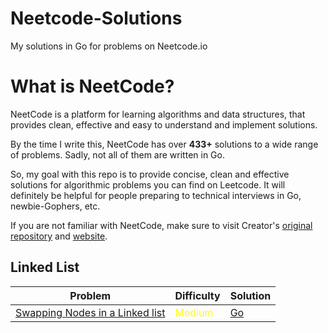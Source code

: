 # Neetcode-Solutions
My solutions in Go for problems on Neetcode.io

# What is NeetCode?
NeetCode is a platform for learning algorithms and data structures, that provides clean, effective and 
easy to understand and implement solutions.

By the time I write this, NeetCode has over **433+** solutions to a wide range of problems. 
Sadly, not all of them are written in Go. 

So, my goal with this repo is to provide concise, clean and effective solutions for algorithmic problems you can find on
Leetcode. 
It will definitely be helpful for people preparing to technical interviews in Go, newbie-Gophers, etc.

If you are not familiar with NeetCode, make sure to visit Creator's [original repository](https://github.com/neetcode-gh/leetcode)
and [website](https://neetcode.io/).

## Linked List
| Problem                                                                                           | Difficulty                               | Solution |
|---------------------------------------------------------------------------------------------------|------------------------------------------|---------|
| [Swapping Nodes in a Linked list](https://leetcode.com/problems/swapping-nodes-in-a-linked-list/) | <span style="color:yellow">Medium</span> | [Go](https://github.com/StormbornYB/Neetcode-Solutions/blob/master/1721-swapping-nodes-in-a-linked-list.go)  |
